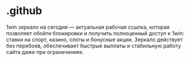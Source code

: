 # .github
1win зеркало на сегодня — актуальная рабочая ссылка, которая позволяет обойти блокировки и получить полноценный доступ к 1win: ставки на спорт, казино, слоты и бонусные акции. Зеркало действует без перебоев, обеспечивает быстрые выплаты и стабильную работу сайта даже при ограничениях.
